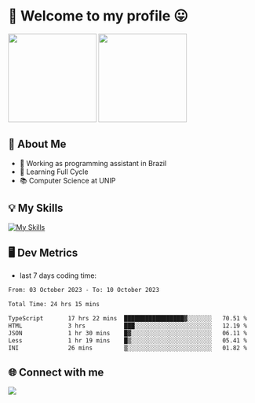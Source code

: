# 🎉 Welcome to my profile 😛

<div>
  <img height="180em" src="https://github-readme-stats.vercel.app/api?username=VinicciusSantos&show_icons=true&icon_color=fff&include_all_commits=true&count_private=true&bg_color=30,000,000&title_color=fff&text_color=fff"/>
  <img height="180em" src="https://github-readme-stats.vercel.app/api/top-langs/?username=VinicciusSantos&langs_count=8&layout=compact&include_all_commits=true&count_private=true&bg_color=30,000,000&title_color=fff&text_color=fff"/>
</div>

## 📖 About Me
- 🔭 Working as programming assistant in Brazil
- 🌱 Learning Full Cycle
- 📚 Computer Science at UNIP

## 💡 My Skills

[![My Skills](https://skills.thijs.gg/icons?i=angular,react,jest,html,css,sass,bootstrap,ts,js,nodejs,express,git,c,py,postgres,mysql,docker)](https://github.com/VinicciusSantos)

## 🖥️ Dev Metrics

- last 7 days coding time:

<!--START_SECTION:waka-->

```txt
From: 03 October 2023 - To: 10 October 2023

Total Time: 24 hrs 15 mins

TypeScript       17 hrs 22 mins  █████████████████▓░░░░░░░   70.51 %
HTML             3 hrs           ███░░░░░░░░░░░░░░░░░░░░░░   12.19 %
JSON             1 hr 30 mins    █▓░░░░░░░░░░░░░░░░░░░░░░░   06.11 %
Less             1 hr 19 mins    █▒░░░░░░░░░░░░░░░░░░░░░░░   05.41 %
INI              26 mins         ▒░░░░░░░░░░░░░░░░░░░░░░░░   01.82 %
```

<!--END_SECTION:waka-->

## 🌐 Connect with me

<a href="https://www.linkedin.com/in/vinicius-guedes-b817aa223/"><img src="https://img.shields.io/badge/LinkedIn-0077B5?style=for-the-badge&logo=linkedin&logoColor=white"/></a>

